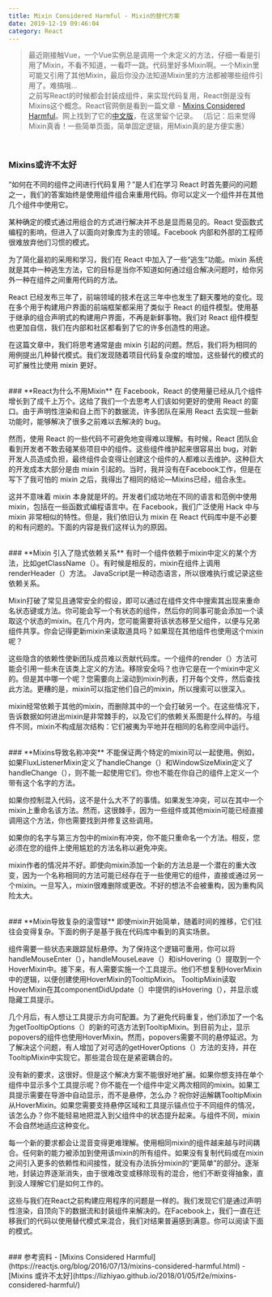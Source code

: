 ```yaml
---
title: Mixin Considered Harmful - Mixin的替代方案
date: 2019-12-19 09:46:04
category: React
---
```

> 最近刚接触Vue，一个Vue实例总是调用一个未定义的方法，仔细一看是引用了Mixin，不看不知道，一看吓一跳。代码里好多Mixin啊。一个Mixin里可能又引用了其他Mixin，最后你没办法知道Mixin里的方法都被哪些组件引用了。难搞哦...
<br/>之前写React的时候都会封装成组件，来实现代码复用，React倒是没有Mixins这个概念。React官网倒是看到一篇文章 - [Mixins Considered Harmful](https://reactjs.org/blog/2016/07/13/mixins-considered-harmful.html)。网上找到了它的[中文版](https://lizhiyao.github.io/2018/01/05/f2e/mixins-considered-harmful/)，在这里留个记录。
（后记：后来觉得Mixin真香！一些简单页面，简单固定逻辑，用Mixin真的是方便实惠）

<br/>

### **Mixins或许不太好**
“如何在不同的组件之间进行代码复用？”是人们在学习 React 时首先要问的问题之一，我们的答案始终是使用组件组合来重用代码。你可以定义一个组件并在其他几个组件中使用它。

某种确定的模式通过用组合的方式进行解决并不总是显而易见的。React 受函数式编程的影响，但进入了以面向对象库为主的领域。Facebook 内部和外部的工程师很难放弃他们习惯的模式。

为了简化最初的采用和学习，我们在 React 中加入了一些“逃生”功能。mixin 系统就是其中一种逃生方法，它的目标是当你不知道如何通过组合解决问题时，给你另外一种在组件之间重用代码的方法。

React 已经发布三年了，前端领域的技术在这三年中也发生了翻天覆地的变化。现在多个用于构建用户界面的前端框架都采用了类似于 React 的组件模型。使用基于继承的组合声明式的构建用户界面，不再是新鲜事物。我们对 React 组件模型也更加自信，我们在内部和社区都看到了它的许多创造性的用途。

在这篇文章中，我们将思考通常是由 mixin 引起的问题。然后，我们将为相同的用例提出几种替代模式。我们发现随着项目代码复杂度的增加，这些替代的模式的可扩展性比使用 mixin 更好。

<br/>
### **React为什么不用Mixin**
在 Facebook，React 的使用量已经从几个组件增长到了成千上万个。这给了我们一个去思考人们该如何更好的使用 React 的窗口。由于声明性渲染和自上而下的数据流，许多团队在采用 React 去实现一些新功能时，能够解决了很多之前难以去解决的 bug。

然而，使用 React 的一些代码不可避免地变得难以理解。有时候，React 团队会看到开发者不敢去碰某些项目中的组件。这些组件维护起来很容易出 bug，对新开发人员造成负担，最终组件会变得让创建这个组件的人都难以去维护。这种巨大的开发成本大部分是由 mixin 引起的。当时，我并没有在Facebook工作，但是在写下了我可怕的 mixin 之后，我得出了相同的结论—Mixins已经，组合永生。

这并不意味着 mixin 本身就是坏的。开发者们成功地在不同的语言和范例中使用 mixin，包括在一些函数式编程语言中。在 Facebook，我们广泛使用 Hack 中与 mixin 非常相似的特性。但是，我们依旧认为 mixin 在 React 代码库中是不必要的和有问题的。下面的内容是我们这样认为的原因。

<br/>
### **Mixin 引入了隐式依赖关系**
有时一个组件依赖于mixin中定义的某个方法，比如getClassName（）。有时候是相反的，mixin在组件上调用renderHeader（）方法。 JavaScript是一种动态语言，所以很难执行或记录这些依赖关系。

Mixin打破了常见且通常安全的假设，即可以通过在组件文件中搜索其出现来重命名状态键或方法。你可能会写一个有状态的组件，然后你的同事可能会添加一个读取这个状态的mixin。在几个月内，您可能需要将该状态移至父组件，以便与兄弟组件共享。你会记得更新mixin来读取道具吗？如果现在其他组件也使用这个mixin呢？

这些隐含的依赖性使新团队成员难以贡献代码库。一个组件的render（）方法可能会引用一些未在该类上定义的方法。移除安全吗？也许它是在一个mixin中定义的。但是其中哪一个呢？您需要向上滚动到mixin列表，打开每个文件，然后查找此方法。更糟的是，mixin可以指定他们自己的mixin，所以搜索可以很深入。

mixin经常依赖于其他的mixin，而删除其中的一个会打破另一个。在这些情况下，告诉数据如何进出mixin是非常棘手的，以及它们的依赖关系图是什么样的。与组件不同，mixin不构成层次结构：它们被夷为平地并在相同的名称空间中运行。

<br/>
### **Mixins导致名称冲突**
不能保证两个特定的mixin可以一起使用。例如，如果FluxListenerMixin定义了handleChange（）和WindowSizeMixin定义了handleChange（），则不能一起使用它们。你也不能在你自己的组件上定义一个带有这个名字的方法。

如果你控制混入代码，这不是什么大不了的事情。如果发生冲突，可以在其中一个mixin上重命名该方法。然而，这很棘手，因为一些组件或其他mixin可能已经直接调用这个方法，你也需要找到并修复这些调用。

如果你的名字与第三方包中的mixin有冲突，你不能只重命名一个方法。相反，您必须在您的组件上使用尴尬的方法名称以避免冲突。

mixin作者的情况并不好。即使向mixin添加一个新的方法总是一个潜在的重大改变，因为一个名称相同的方法可能已经存在于一些使用它的组件，直接或通过另一个mixin。一旦写入，mixin很难删除或更改。不好的想法不会被重构，因为重构风险太大。

<br/>
### **Mixin导致复杂的滚雪球**
即使mixin开始简单，随着时间的推移，它们往往会变得复杂。下面的例子是基于我在代码库中看到的真实场景。

组件需要一些状态来跟踪鼠标悬停。为了保持这个逻辑可重用，你可以将handleMouseEnter（），handleMouseLeave（）和isHovering（）提取到一个HoverMixin中。接下来，有人需要实施一个工具提示。他们不想复制HoverMixin中的逻辑，以便创建使用HoverMixin的TooltipMixin。 TooltipMixin读取HoverMixin在其componentDidUpdate（）中提供的isHovering（），并显示或隐藏工具提示。

几个月后，有人想让工具提示方向可配置。为了避免代码重复，他们添加了一个名为getTooltipOptions（）的新的可选方法到TooltipMixin。到目前为止，显示popovers的组件也使用HoverMixin。然而，popovers需要不同的悬停延迟。为了解决这个问题，有人增加了对可选的getHoverOptions（）方法的支持，并在TooltipMixin中实现它。那些混合现在是紧密耦合的。

没有新的要求，这很好。但是这个解决方案不能很好地扩展。如果你想支持在单个组件中显示多个工具提示呢？你不能在一个组件中定义两次相同的mixin。如果工具提示需要在导游中自动显示，而不是悬停，怎么办？祝你好运解耦TooltipMixin从HoverMixin。如果您需要支持悬停区域和工具提示锚点位于不同组件的情况，该怎么办？你不能轻易地把混入到父组件中的状态提升起来。与组件不同，mixin不会自然地适应这种变化。

每一个新的要求都会让混音变得更难理解。使用相同mixin的组件越来越与时间耦合。任何新的能力被添加到使用该mixin的所有组件。如果没有复制代码或在mixin之间引入更多的依赖性和间接性，就没有办法拆分mixin的“更简单”的部分。逐渐地，封装边界逐渐消失，由于很难改变或移除现有的混合，他们不断变得抽象，直到没人理解它们是如何工作的。

这些与我们在React之前构建应用程序的问题是一样的。我们发现它们是通过声明性渲染，自顶向下的数据流和封装组件来解决的。在Facebook上，我们一直在迁移我们的代码以使用替代模式来混合，我们对结果普遍感到满意。你可以阅读下面的模式。


<br/>
### 参考资料
- [Mixins Considered Harmful](https://reactjs.org/blog/2016/07/13/mixins-considered-harmful.html)
- [Mixins 或许不太好](https://lizhiyao.github.io/2018/01/05/f2e/mixins-considered-harmful/)
